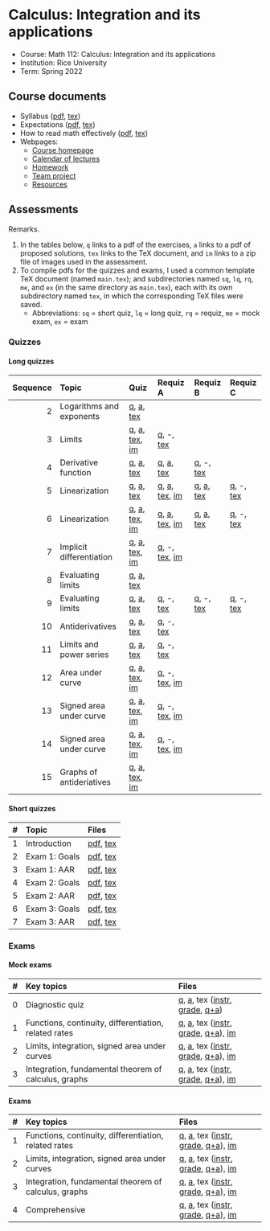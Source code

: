 # Calculus: Integration and its applications

- Course: Math 112: Calculus: Integration and its applications
- Institution: Rice University
- Term: Spring 2022



## Course documents

- Syllabus ([pdf](docs/pdf/syl.pdf), [tex](docs/tex/syl.tex))
- Expectations ([pdf](docs/pdf/exp.pdf), [tex](docs/tex/exp.tex))
- How to read math effectively ([pdf](docs/pdf/read.pdf), [tex](docs/tex/read.tex))
- Webpages:
    - [Course homepage](webp/home.html)
    - [Calendar of lectures](webp/cal.html)
    - [Homework](webp/hw.html)
    - [Team project](webp/tp.html)
    - [Resources](webp/res.html)



## Assessments

Remarks.

1. In the tables below, `q` links to a pdf of the exercises, `a` links to a pdf of proposed solutions, `tex` links to the TeX document, and `im` links to a zip file of images used in the assessment.
2. To compile pdfs for the quizzes and exams, I used a common template TeX document (named `main.tex`); and subdirectories named `sq`, `lq`, `rq`, `me`, and `ex` (in the same directory as `main.tex`), each with its own subdirectory named `tex`, in which the corresponding TeX files were saved.
    - Abbreviations: `sq` = short quiz, `lq` = long quiz, `rq` = requiz, `me` = mock exam, `ex` = exam

### Quizzes

#### Long quizzes

| Sequence | Topic                    | Quiz     | Requiz A | Requiz B | Requiz C |
|---------:|:-------------------------|:---------|:---------|:---------|:---------|
|        2 | Logarithms and exponents | [q](assess/lq/pdf/02.pdf), [a](assess/lq/pdf/02-sol.pdf), [tex](assess/lq/tex/02.tex) |  |  |
|        3 | Limits                   | [q](assess/lq/pdf/03.pdf), [a](assess/lq/pdf/03-sol.pdf), [tex](assess/lq/tex/03.tex), [im](assess/lq/tex/03-graphics.zip) | [q](assess/rq/pdf/03A.pdf), -, [tex](assess/rq/tex/03A.tex) |  |  |
|        4 | Derivative function      | [q](assess/lq/pdf/04.pdf), [a](assess/lq/pdf/04-sol.pdf), [tex](assess/lq/tex/04.tex) | [q](assess/rq/pdf/04A.pdf), [a](assess/rq/pdf/04A-sol.pdf), [tex](assess/rq/tex/04A.tex) | [q](assess/rq/pdf/04B.pdf), -, [tex](assess/rq/tex/04B.tex) |  |
|        5 | Linearization            | [q](assess/lq/pdf/05.pdf), [a](assess/lq/pdf/05-sol.pdf), [tex](assess/lq/tex/05.tex) | [q](assess/rq/pdf/05A06A.pdf), [a](assess/rq/pdf/05A06A-sol.pdf), [tex](assess/rq/tex/05A06A.tex), [im](assess/rq/tex/05A06A-graphics.zip) | [q](assess/rq/pdf/05B06B.pdf), [a](assess/rq/pdf/05B06B-sol.pdf), [tex](assess/rq/tex/05B06B.tex) | [q](assess/rq/pdf/05C06C.pdf), -, [tex](assess/rq/tex/05C06C.tex) |
|        6 | Linearization            | [q](assess/lq/pdf/06.pdf), [a](assess/lq/pdf/06-sol.pdf), [tex](assess/lq/tex/06.tex), [im](assess/lq/tex/06-graphics.zip) | [q](assess/rq/pdf/05A06A.pdf), [a](assess/rq/pdf/05A06A-sol.pdf), [tex](assess/rq/tex/05A06A.tex), [im](assess/rq/tex/05A06A-graphics.zip) | [q](assess/rq/pdf/05B06B.pdf), [a](assess/rq/pdf/05B06B-sol.pdf), [tex](assess/rq/tex/05B06B.tex) | [q](assess/rq/pdf/05C06C.pdf), -, [tex](assess/rq/tex/05C06C.tex) |
|        7 | Implicit differentiation | [q](assess/lq/pdf/07.pdf), [a](assess/lq/pdf/07-sol.pdf), [tex](assess/lq/tex/07.tex), [im](assess/lq/tex/07-graphics.zip) | [q](assess/rq/pdf/07A.pdf), -, [tex](assess/rq/tex/07A.tex), [im](assess/rq/tex/07A-graphics.zip) |  |  |
|        8 | Evaluating limits        | [q](assess/lq/pdf/08.pdf), [a](assess/lq/pdf/08-sol.pdf), [tex](assess/lq/tex/08.tex) |  |  |  |
|        9 | Evaluating limits        | [q](assess/lq/pdf/09.pdf), [a](assess/lq/pdf/09-sol.pdf), [tex](assess/lq/tex/09.tex) | [q](assess/rq/pdf/09A.pdf), -, [tex](assess/rq/tex/09A.tex) | [q](assess/rq/pdf/09B.pdf), -, [tex](assess/rq/tex/09B.tex) | [q](assess/rq/pdf/09C.pdf), -, [tex](assess/rq/tex/09C.tex) |
|       10 | Antiderivatives          | [q](assess/lq/pdf/10.pdf), [a](assess/lq/pdf/10-sol.pdf), [tex](assess/lq/tex/10.tex) | [q](assess/rq/pdf/10A.pdf), -, [tex](assess/rq/tex/10A.tex) |  |  |
|       11 | Limits and power series  | [q](assess/lq/pdf/11.pdf), [a](assess/lq/pdf/11-sol.pdf), [tex](assess/lq/tex/11.tex) | [q](assess/rq/pdf/11A.pdf), -, [tex](assess/rq/tex/11A.tex) |  |  |
|       12 | Area under curve         | [q](assess/lq/pdf/12.pdf), [a](assess/lq/pdf/12-sol.pdf), [tex](assess/lq/tex/12.tex), [im](assess/lq/tex/12-graphics.zip) | [q](assess/rq/pdf/12A.pdf), -, [tex](assess/rq/tex/12A.tex), [im](assess/rq/tex/12A-graphics.zip) |  |  |
|       13 | Signed area under curve  | [q](assess/lq/pdf/13.pdf), [a](assess/lq/pdf/13-sol.pdf), [tex](assess/lq/tex/13.tex), [im](assess/lq/tex/13-graphics.zip) | [q](assess/rq/pdf/13A.pdf), -, [tex](assess/rq/tex/13A.tex), [im](assess/rq/tex/13A-graphics.zip) |  |  |
|       14 | Signed area under curve  | [q](assess/lq/pdf/14.pdf), [a](assess/lq/pdf/14-sol.pdf), [tex](assess/lq/tex/14.tex), [im](assess/lq/tex/14-graphics.zip) | [q](assess/rq/pdf/14A.pdf), -, [tex](assess/rq/tex/14A.tex), [im](assess/rq/tex/14A-graphics.zip) |  |  |
|       15 | Graphs of antideriatives | [q](assess/lq/pdf/15.pdf), [a](assess/lq/pdf/05-sol.pdf), [tex](assess/lq/tex/15.tex), [im](assess/lq/tex/15-graphics.zip) |  |  |  |

#### Short quizzes

| # | Topic         | Files |
|--:|:--------------|:------|
| 1 | Introduction  | [pdf](assess/sq/pdf/01.pdf), [tex](assess/sq/tex/01.tex) |
| 2 | Exam 1: Goals | [pdf](assess/sq/pdf/02.pdf), [tex](assess/sq/tex/02.tex) |
| 3 | Exam 1: AAR   | [pdf](assess/sq/pdf/03.pdf), [tex](assess/sq/tex/03.tex) |
| 4 | Exam 2: Goals | [pdf](assess/sq/pdf/04.pdf), [tex](assess/sq/tex/04.tex) |
| 5 | Exam 2: AAR   | [pdf](assess/sq/pdf/05.pdf), [tex](assess/sq/tex/05.tex) |
| 6 | Exam 3: Goals | [pdf](assess/sq/pdf/06.pdf), [tex](assess/sq/tex/06.tex) |
| 7 | Exam 3: AAR   | [pdf](assess/sq/pdf/07.pdf), [tex](assess/sq/tex/07.tex) |


### Exams

#### Mock exams

| # | Key topics | Files |
|:--|:-----------|:------|
| 0 | Diagnostic quiz | [q](assess/lq/pdf/00.pdf), [a](assess/lq/pdf/00-sol.pdf), tex ([instr](assess/me/tex/00-instr.tex), [grade](assess/me/tex/00-grade.tex), [q+a](assess/me/tex/00.tex)) |
| 1 | Functions, continuity, differentiation, related rates | [q](assess/me/pdf/01.pdf), [a](assess/me/pdf/01-sol.pdf), tex ([instr](assess/me/tex/01-instr.tex), [grade](assess/me/tex/01-grade.tex), [q+a](assess/me/tex/01.tex)), [im](assess/me/tex/01-graphics.zip) |
| 2 | Limits, integration, signed area under curves         | [q](assess/me/pdf/02.pdf), [a](assess/me/pdf/02-sol-a.pdf), tex ([instr](assess/me/tex/02-instr.tex), [grade](assess/me/tex/02-grade.tex), [q+a](assess/me/tex/02.tex)), [im](assess/me/tex/02-graphics.zip) |
| 3 | Integration, fundamental theorem of calculus, graphs  | [q](assess/me/pdf/03.pdf), [a](assess/me/pdf/03-sol-a.pdf), tex ([instr](assess/me/tex/03-instr.tex), [grade](assess/me/tex/03-grade.tex), [q+a](assess/me/tex/03.tex)), [im](assess/me/tex/03-graphics.zip) |

#### Exams

| # | Key topics | Files |
|:--|:-----------|:------|
| 1 | Functions, continuity, differentiation, related rates | [q](assess/ex/pdf/01.pdf), [a](assess/ex/pdf/01-sol.pdf), tex ([instr](assess/ex/tex/01-instr.tex), [grade](assess/ex/tex/01-grade.tex), [q+a](assess/ex/tex/01.tex)), [im](assess/ex/tex/01-graphics.zip) |
| 2 | Limits, integration, signed area under curves         | [q](assess/ex/pdf/02.pdf), [a](assess/ex/pdf/02-sol.pdf), tex ([instr](assess/ex/tex/02-instr.tex), [grade](assess/ex/tex/02-grade.tex), [q+a](assess/ex/tex/02.tex)), [im](assess/ex/tex/02-graphics.zip) |
| 3 | Integration, fundamental theorem of calculus, graphs  | [q](assess/ex/pdf/03.pdf), [a](assess/ex/pdf/03-sol.pdf), tex ([instr](assess/ex/tex/03-instr.tex), [grade](assess/ex/tex/03-grade.tex), [q+a](assess/ex/tex/03.tex)), [im](assess/ex/tex/03-graphics.zip) |
| 4 | Comprehensive                                         | [q](assess/lq/pdf/04.pdf), [a](assess/lq/pdf/04-sol.pdf), tex ([instr](assess/ex/tex/04-instr.tex), [grade](assess/ex/tex/04-grade.tex), [q+a](assess/ex/tex/04.tex)), [im](assess/ex/tex/04-graphics.zip) |
